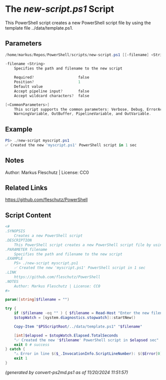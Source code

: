 The *new-script.ps1* Script
===========================

This PowerShell script creates a new PowerShell script file by using the template file ../data/template.ps1.

Parameters
----------
```powershell
/home/markus/Repos/PowerShell/scripts/new-script.ps1 [[-filename] <String>] [<CommonParameters>]

-filename <String>
    Specifies the path and filename to the new script
    
    Required?                    false
    Position?                    1
    Default value                
    Accept pipeline input?       false
    Accept wildcard characters?  false

[<CommonParameters>]
    This script supports the common parameters: Verbose, Debug, ErrorAction, ErrorVariable, WarningAction, 
    WarningVariable, OutBuffer, PipelineVariable, and OutVariable.
```

Example
-------
```powershell
PS> ./new-script myscript.ps1
✅ Created the new 'myscript.ps1' PowerShell script in 1 sec

```

Notes
-----
Author: Markus Fleschutz | License: CC0

Related Links
-------------
https://github.com/fleschutz/PowerShell

Script Content
--------------
```powershell
<#
.SYNOPSIS
	Creates a new PowerShell script
.DESCRIPTION
	This PowerShell script creates a new PowerShell script file by using the template file ../data/template.ps1.
.PARAMETER filename
	Specifies the path and filename to the new script
.EXAMPLE
	PS> ./new-script myscript.ps1
	✅ Created the new 'myscript.ps1' PowerShell script in 1 sec
.LINK
	https://github.com/fleschutz/PowerShell
.NOTES
	Author: Markus Fleschutz | License: CC0
#>

param([string]$filename = "")

try {
	if ($filename -eq "" ) { $filename = Read-Host "Enter the new filename" }
	$stopWatch = [system.diagnostics.stopwatch]::startNew()

	Copy-Item "$PSScriptRoot/../data/template.ps1" "$filename"

	[int]$elapsed = $stopWatch.Elapsed.TotalSeconds
	"✅ Created the new '$filename' PowerShell script in $elapsed sec"
	exit 0 # success
} catch {
	"⚠️ Error in line $($_.InvocationInfo.ScriptLineNumber): $($Error[0])"
	exit 1
}
```

*(generated by convert-ps2md.ps1 as of 11/20/2024 11:51:57)*
